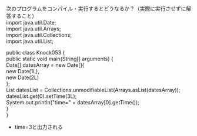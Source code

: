 次のプログラムをコンパイル・実行するとどうなるか？（実際に実行させずに解答すること）  
import java.util.Date;  
import java.util.Arrays;  
import java.util.Collections;  
import java.util.List;  
  
public class Knock053 {  
    public static void main(String[] arguments) {  
        Date[] datesArray = new Date[]{  
            new Date(1L),  
            new Date(2L)  
        };  
        List<Date> datesList = Collections.unmodifiableList(Arrays.asList(datesArray));  
        datesList.get(0).setTime(3L);  
        System.out.println("time=" + datesArray[0].getTime());  
    }  
}  

- time=3と出力される